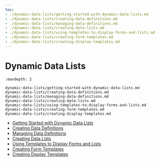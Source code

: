 ```yaml
---
toc:
- ./dynamic-data-lists/getting-started-with-dynamic-data-lists.md
- ./dynamic-data-lists/creating-data-definitions.md
- ./dynamic-data-lists/managing-data-definitions.md
- ./dynamic-data-lists/creating-data-lists.md
- ./dynamic-data-lists/using-templates-to-display-forms-and-lists.md
- ./dynamic-data-lists/creating-form-templates.md
- ./dynamic-data-lists/creating-display-templates.md
---
```

# Dynamic Data Lists

```{toctree}
:maxdepth: 2

dynamic-data-lists/getting-started-with-dynamic-data-lists.md
dynamic-data-lists/creating-data-definitions.md
dynamic-data-lists/managing-data-definitions.md
dynamic-data-lists/creating-data-lists.md
dynamic-data-lists/using-templates-to-display-forms-and-lists.md
dynamic-data-lists/creating-form-templates.md
dynamic-data-lists/creating-display-templates.md
```

- [Getting Started with Dynamic Data Lists](./dynamic-data-lists/getting-started-with-dynamic-data-lists.md)
- [Creating Data Definitions](./dynamic-data-lists/creating-data-definitions.md)
- [Managing Data Definitions](./dynamic-data-lists/managing-data-definitions.md)
- [Creating Data Lists](./dynamic-data-lists/creating-data-lists.md)
- [Using Templates to Display Forms and Lists](./dynamic-data-lists/using-templates-to-display-forms-and-lists.md)
- [Creating Form Templates](./dynamic-data-lists/creating-form-templates.md)
- [Creating Display Templates](./dynamic-data-lists/creating-display-templates.md)
